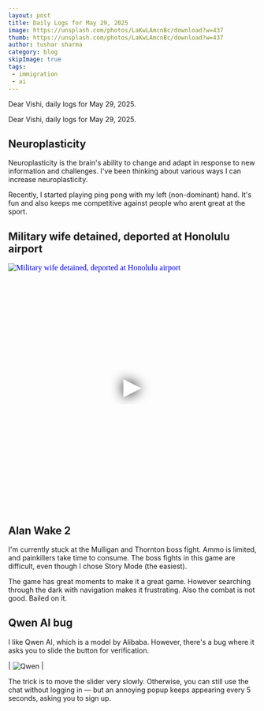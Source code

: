 ```yaml
---
layout: post
title: Daily Logs for May 29, 2025
image: https://unsplash.com/photos/LaKwLAmcnBc/download?w=437
thumb: https://unsplash.com/photos/LaKwLAmcnBc/download?w=437
author: tushar sharma
category: blog
skipImage: true
tags:
 - immigration
 - ai
---
```


Dear Vishi, daily logs for May 29, 2025.<!-- truncate_here -->

Dear Vishi, daily logs for May 29, 2025.

## Neuroplasticity

Neuroplasticity is the brain's ability to change and adapt in response to new information and challenges. I've been thinking about various ways I can increase neuroplasticity.

Recently, I started playing ping pong with my left (non-dominant) hand. It's fun and also keeps me competitive against people who arent great at the sport.

## Military wife detained, deported at Honolulu airport

<iframe
  style="position: relative;  width: 100%;" 
   height="500"
  src="https://www.youtube.com/embed/0cYsSl-twEg?autoplay=1"
  srcdoc="<style>*{padding:0;margin:0;overflow:hidden}html,body{height:100%}img,span{position:absolute;width:100%;top:0;bottom:0;margin:auto}span{height:1.5em;text-align:center;font:48px/1.5 sans-serif;color:white;text-shadow:0 0 0.5em black}</style><a href=https://www.youtube.com/embed/0cYsSl-twEg?autoplay=1><img src=https://img.youtube.com/vi/0cYsSl-twEg/hqdefault.jpg alt='Military wife detained, deported at Honolulu airport'><span>▶</span></a>"
  frameborder="0"
  allow="accelerometer; autoplay; encrypted-media; gyroscope; picture-in-picture"
  allowfullscreen
  title="Military wife detained, deported at Honolulu airport"
></iframe><br>


## Alan Wake 2

I'm currently stuck at the Mulligan and Thornton boss fight. Ammo is limited, and painkillers take time to consume. The boss fights in this game are difficult, even though I chose Story Mode (the easiest).

The game has great moments to make it a great game. However searching through the dark with navigation makes it frustrating. Also the combat is not good. Bailed on it.

## Qwen AI bug 

I like Qwen AI, which is a model by Alibaba. However, there's a bug where it asks you to slide the button for verification.

| <img align="center" loading="lazy" src="https://miro.medium.com/v2/resize:fit:786/format:webp/1*xr4ypMZN6LM5X1pnoBVjtw.png" alt="Qwen" /> |

The trick is to move the slider very slowly. Otherwise, you can still use the chat without logging in — but an annoying popup keeps appearing every 5 seconds, asking you to sign up.